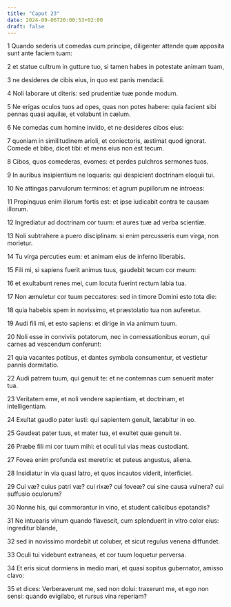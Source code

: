 ```yaml
---
title: "Caput 23"
date: 2024-09-06T20:00:53+02:00
draft: false
---
```



1 Quando sederis ut comedas cum principe, diligenter attende quæ apposita sunt ante faciem tuam:

2 et statue cultrum in gutture tuo, si tamen habes in potestate animam tuam,

3 ne desideres de cibis eius, in quo est panis mendacii.

4 Noli laborare ut diteris: sed prudentiæ tuæ ponde modum.

5 Ne erigas oculos tuos ad opes, quas non potes habere: quia facient sibi pennas quasi aquilæ, et volabunt in cælum.

6 Ne comedas cum homine invido, et ne desideres cibos eius:

7 quoniam in similitudinem arioli, et coniectoris, æstimat quod ignorat. Comede et bibe, dicet tibi: et mens eius non est tecum.

8 Cibos, quos comederas, evomes: et perdes pulchros sermones tuos.

9 In auribus insipientium ne loquaris: qui despicient doctrinam eloquii tui.

10 Ne attingas parvulorum terminos: et agrum pupillorum ne introeas:

11 Propinquus enim illorum fortis est: et ipse iudicabit contra te causam illorum.

12 Ingrediatur ad doctrinam cor tuum: et aures tuæ ad verba scientiæ.

13 Noli subtrahere a puero disciplinam: si enim percusseris eum virga, non morietur.

14 Tu virga percuties eum: et animam eius de inferno liberabis.

15 Fili mi, si sapiens fuerit animus tuus, gaudebit tecum cor meum:

16 et exultabunt renes mei, cum locuta fuerint rectum labia tua.

17 Non æmuletur cor tuum peccatores: sed in timore Domini esto tota die:

18 quia habebis spem in novissimo, et præstolatio tua non auferetur.

19 Audi fili mi, et esto sapiens: et dirige in via animum tuum.

20 Noli esse in conviviis potatorum, nec in comessationibus eorum, qui carnes ad vescendum conferunt:

21 quia vacantes potibus, et dantes symbola consumentur, et vestietur pannis dormitatio.

22 Audi patrem tuum, qui genuit te: et ne contemnas cum senuerit mater tua.

23 Veritatem eme, et noli vendere sapientiam, et doctrinam, et intelligentiam.

24 Exultat gaudio pater iusti: qui sapientem genuit, lætabitur in eo.

25 Gaudeat pater tuus, et mater tua, et exultet quæ genuit te.

26 Præbe fili mi cor tuum mihi: et oculi tui vias meas custodiant.

27 Fovea enim profunda est meretrix: et puteus angustus, aliena.

28 Insidiatur in via quasi latro, et quos incautos viderit, interficiet.

29 Cui væ? cuius patri væ? cui rixæ? cui foveæ? cui sine causa vulnera? cui suffusio oculorum?

30 Nonne his, qui commorantur in vino, et student calicibus epotandis?

31 Ne intuearis vinum quando flavescit, cum splenduerit in vitro color eius: ingreditur blande,

32 sed in novissimo mordebit ut coluber, et sicut regulus venena diffundet.

33 Oculi tui videbunt extraneas, et cor tuum loquetur perversa.

34 Et eris sicut dormiens in medio mari, et quasi sopitus gubernator, amisso clavo:

35 et dices: Verberaverunt me, sed non dolui: traxerunt me, et ego non sensi: quando evigilabo, et rursus vina reperiam?

